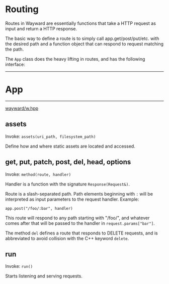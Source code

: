 # Routing

Routes in Wayward are essentially functions that take a HTTP request as input and return a HTTP response.

The basic way to define a route is to simply call app.get/post/put/etc. with the desired path and a function object that can respond to request matching the path.

The `App` class does the heavy lifting in routes, and has the following interface:


---

# App

---

[wayward/w.hpp](https://github.com/simonask/w/blob/master/wayward/w.hpp)

## assets

Invoke: `assets(uri_path, filesystem_path)`

Define how and where static assets are located and accessed.

## get, put, patch, post, del, head, options

Invoke: `method(route, handler)`

Handler is a function with the signature `Response(Request&)`.

Route is a slash-separated path. Path elements beginning with `:` will be interpreted as input parameters to the request handler. Example:

    app.post("/foo/:bar", handler)

This route will respond to any path starting with "/foo/", and whatever comes after that will be passed to the handler in `request.params["bar"]`.

The method `del` defines a route that responds to DELETE requests, and is abbreviated to avoid collision with the C++ keyword `delete`.

## run

Invoke: `run()`

Starts listening and serving requests.
